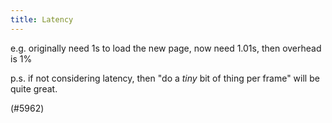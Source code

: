 ```yaml
---
title: Latency
---
```


e.g. originally need 1s to load the new page, now need 1.01s, then overhead is 1%

p.s. if not considering latency, then "do a *tiny* bit of thing per frame" will be quite great.

(#5962)
